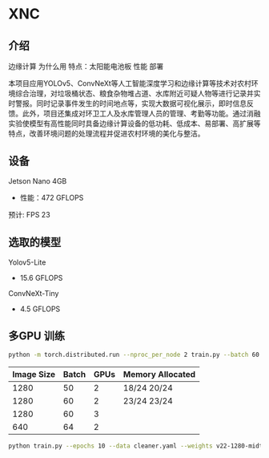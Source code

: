 # XNC



## 介绍

边缘计算 为什么用 特点：太阳能电池板 性能 部署



本项目应用YOLOv5、ConvNeXt等人工智能深度学习和边缘计算等技术对农村环境综合治理，对垃圾桶状态、粮食杂物堆占道、水库附近可疑人物等进行记录并实时警报。同时记录事件发生的时间地点等，实现大数据可视化展示，即时信息反馈。此外，项目还集成对环卫工人及水库管理人员的管理、考勤等功能。通过消融实验使模型有高性能同时具备边缘计算设备的低功耗、低成本、易部署、高扩展等特点，改善环境问题的处理流程并促进农村环境的美化与整洁。

## 设备

Jetson Nano 4GB

- 性能：472 GFLOPS

预计: FPS 23



## 选取的模型

Yolov5-Lite

- 15.6 GFLOPS





ConvNeXt-Tiny

- 4.5 GFLOPS





## 多GPU 训练



```bash
python -m torch.distributed.run --nproc_per_node 2 train.py --batch 60 --data cleaner.yaml --img 1280 --epochs 350 --weights yolov5s6.pt --device 0,1 --hyp hyp.custom.yaml 
```



| Image Size | Batch | GPUs | Memory Allocated |
| ---------- | ----- | ---- | ---------------- |
| 1280       | 50    | 2    | 18/24  20/24     |
| 1280       | 60    | 2    | 23/24  23/24     |
| 1280       | 60    | 3    |                  |
| 640        | 64    | 2    |                  |

```bash
python train.py --epochs 10 --data cleaner.yaml --weights v22-1280-midterm.pt --cache  --evolve 400
```

